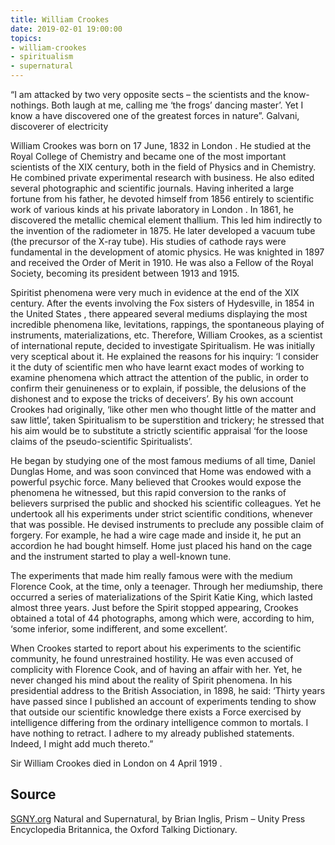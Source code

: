 ```yaml
---
title: William Crookes
date: 2019-02-01 19:00:00
topics: 
- william-crookes
- spiritualism
- supernatural
---
```


“I am attacked by two very opposite sects – the scientists and the know-nothings. Both laugh at me, calling me ‘the frogs’ dancing master’. Yet I know a have discovered one of the greatest forces in nature”. Galvani, discoverer of electricity

William Crookes was born on 17 June, 1832 in London . He studied at the Royal College of Chemistry and became one of the most important scientists of the XIX century, both in the field of Physics and in Chemistry. He combined private experimental research with business. He also edited several photographic and scientific journals. Having inherited a large fortune from his father, he devoted himself from 1856 entirely to scientific work of various kinds at his private laboratory in London . In 1861, he discovered the metallic chemical element thallium. This led him indirectly to the invention of the radiometer in 1875. He later developed a vacuum tube (the precursor of the X-ray tube). His studies of cathode rays were fundamental in the development of atomic physics. He was knighted in 1897 and received the Order of Merit in 1910. He was also a Fellow of the Royal Society, becoming its president between 1913 and 1915.

Spiritist phenomena were very much in evidence at the end of the XIX century. After the events involving the Fox sisters of Hydesville, in 1854 in the United States , there appeared several mediums displaying the most incredible phenomena like, levitations, rappings, the spontaneous playing of instruments, materializations, etc. Therefore, William Crookes, as a scientist of international repute, decided to investigate Spiritualism. He was initially very sceptical about it. He explained the reasons for his inquiry: ‘I consider it the duty of scientific men who have learnt exact modes of working to examine phenomena which attract the attention of the public, in order to confirm their genuineness or to explain, if possible, the delusions of the dishonest and to expose the tricks of deceivers’. By his own account Crookes had originally, ‘like other men who thought little of the matter and saw little’, taken Spiritualism to be superstition and trickery; he stressed that his aim would be to substitute a strictly scientific appraisal ‘for the loose claims of the pseudo-scientific Spiritualists’.

He began by studying one of the most famous mediums of all time, Daniel Dunglas Home, and was soon convinced that Home was endowed with a powerful psychic force. Many believed that Crookes would expose the phenomena he witnessed, but this rapid conversion to the ranks of believers surprised the public and shocked his scientific colleagues. Yet he undertook all his experiments under strict scientific conditions, whenever that was possible. He devised instruments to preclude any possible claim of forgery. For example, he had a wire cage made and inside it, he put an accordion he had bought himself. Home just placed his hand on the cage and the instrument started to play a well-known tune.

The experiments that made him really famous were with the medium Florence Cook, at the time, only a teenager. Through her mediumship, there occurred a series of materializations of the Spirit Katie King, which lasted almost three years. Just before the Spirit stopped appearing, Crookes obtained a total of 44 photographs, among which were, according to him, ‘some inferior, some indifferent, and some excellent’.

When Crookes started to report about his experiments to the scientific community, he found unrestrained hostility. He was even accused of complicity with Florence Cook, and of having an affair with her. Yet, he never changed his mind about the reality of Spirit phenomena. In his presidential address to the British Association, in 1898, he said: ‘Thirty years have passed since I published an account of experiments tending to show that outside our scientific knowledge there exists a Force exercised by intelligence differing from the ordinary intelligence common to mortals. I have nothing to retract. I adhere to my already published statements. Indeed, I might add much thereto.”

Sir William Crookes died in London on 4 April 1919 .

## Source
[SGNY.org](//sgny.org)
Natural and Supernatural, by Brian Inglis, Prism – Unity Press   
Encyclopedia Britannica, the Oxford Talking Dictionary.  

